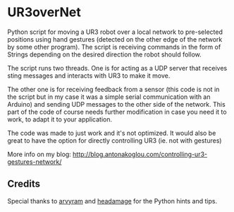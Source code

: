 # UR3overNet
Python script for moving a UR3 robot over a local network to pre-selected positions using hand gestures (detected on the other edge of the network by some other program). The script is receiving commands in the form of Strings depending on the desired direction the robot should follow.

The script runs two threads. One is for acting as a UDP server that receives sting messages and interacts with UR3 to make it move. 

The other one is for receiving feedback from a sensor (this code is not in the script but in my case it was a simple serial communication with an Arduino) and sending UDP messages to the other side of the network. This part of the code of course needs further modification in case you need it to work, to adapt it to your application.

The code was made to just work and it's not optimized. It would also be great to have the option for directly controlling UR3 (ie. not with gestures)

More info on my blog: http://blog.antonakoglou.com/controlling-ur3-gestures-network/

## Credits
Special thanks to [arvyram](https://github.com/arvyram) and [headamage](https://github.com/headamage) for the Python hints and tips.
